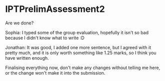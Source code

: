 # IPTPrelimAssessment2
Are we done?

Sophia: I typed some of the group evaluation, hopefully it isn't so bad because I didn't know what to write :D

Jonathan: It was good, I added one more sentence, but I agreed with it pretty much, and it is only worth something like 1.25 marks, so I think you have written enough.

Finalising everything now, don't make any changes without telling me here, or the change won't make it into the submission.

